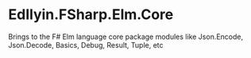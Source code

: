 # EdIlyin.FSharp.Elm.Core
Brings to the F# Elm language core package modules like Json.Encode, Json.Decode, Basics, Debug, Result, Tuple, etc